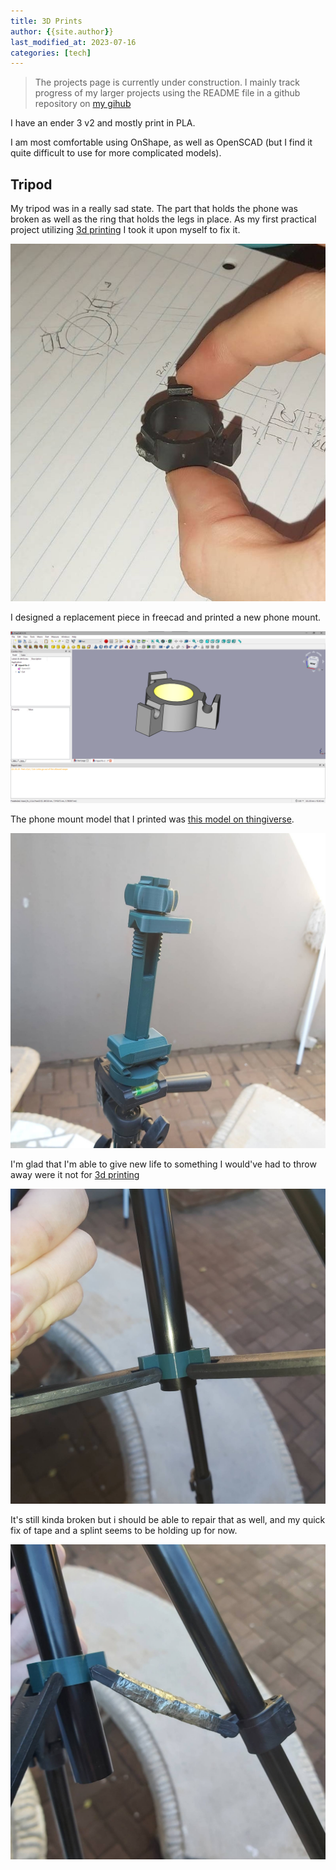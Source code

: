```yaml
---
title: 3D Prints
author: {{site.author}}
last_modified_at: 2023-07-16
categories: [tech]
---
```


> The projects page is currently under construction. I mainly track progress of my larger projects using the README file in a github repository on [my gihub](https://github.com/kevin-nel?tab=repositories)

I have an ender 3 v2 and mostly print in PLA.

I am most comfortable using OnShape, as well as OpenSCAD (but I find it quite difficult to use for more complicated models).

## Tripod

My tripod was in a really sad state.
The part that holds the phone was broken as well as the ring that holds the legs in place.
As my first practical project utilizing [3d printing](/knowledge/3d-printing.md) I took it upon myself to fix it.

![The broken part that needed to be replicated, with some sketches and measurements in the back ground](/assets/images/other/2021-06-14-17-34-47.png)

I designed a replacement piece in freecad and printed a new phone mount.

![A screenshot of the 3d modeled replacement part in freecad](/assets/images/other/2021-06-14-17-36-56.png)

The phone mount model that I printed was [this model on thingiverse](https://www.thingiverse.com/thing:2423960).

![A 3d printed phone mount for a tripod (uses standard camera mount)](/assets/images/other/2021-06-14-17-36-20.png)

I'm glad that I'm able to give new life to something I would've had to throw away were it not for [3d printing](/knowledge/3d-printing.md)

![A tripod with a new 3d printed piece holding the legs together](/assets/images/other/2021-06-14-17-36-06.png)

It's still kinda broken but i should be able to repair that as well, and my quick fix of tape and a splint seems to be holding up for now.

![a photo of yet another broken piece of the tripod](/assets/images/other/2021-06-14-17-36-32.png)
